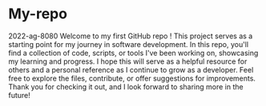 # My-repo
2022-ag-8080
Welcome to my first GitHub repo ! This project serves as a starting point for my journey in software development. In this repo, you'll find a collection of code, scripts, or tools I've been working on, showcasing my learning and progress. I hope this will serve as a helpful resource for others and a personal reference as I continue to grow as a developer. Feel free to explore the files, contribute, or offer suggestions for improvements. Thank you for checking it out, and I look forward to sharing more in the future!

